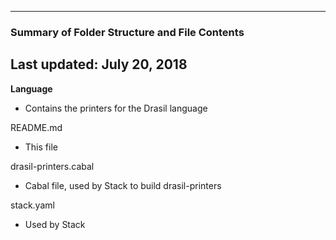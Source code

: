 --------------------------------------------------
### Summary of Folder Structure and File Contents
Last updated: July 20, 2018
--------------------------------------------------

**Language**
  - Contains the printers for the Drasil language
 
README.md
  - This file

drasil-printers.cabal
  - Cabal file, used by Stack to build drasil-printers

stack.yaml
  - Used by Stack